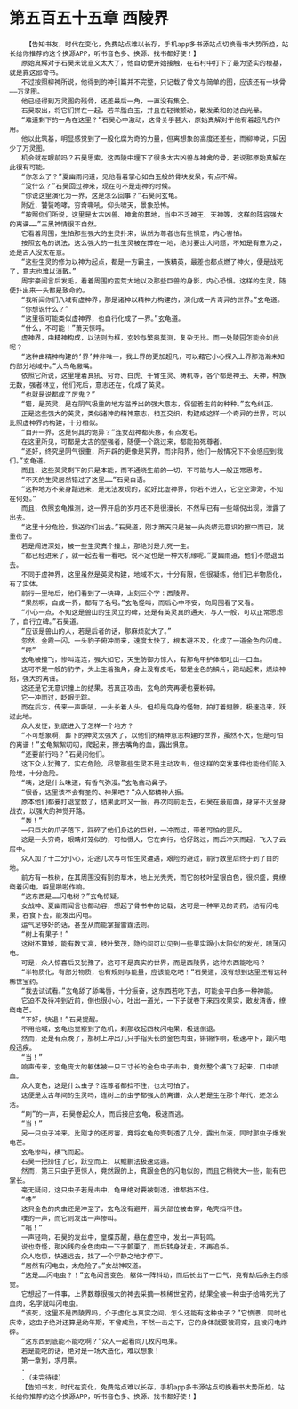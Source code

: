 # 第五百五十五章 西陵界
        【告知书友，时代在变化，免费站点难以长存，手机app多书源站点切换看书大势所趋，站长给你推荐的这个换源APP，听书音色多、换源、找书都好使！】
       原始真解对于石昊来说意义太大了，他自幼便开始接触，在石村中打下了最为坚实的根基，就是靠这部骨书。
       不过按照柳神所说，他得到的神引篇并不完整，只记载了骨文与简单的图，应该还有一块骨——万灵图。
       他已经得到万灵图的残骨，还差最后一角，一直没有集全。
       石昊取出，将它们拼在一起，若羊脂白玉，并且在轻微颤动，散发柔和的洁白光晕。
       “难道剩下的一角在这里？”石昊心中激动，这骨关乎甚大，原始真解对于他有着超凡的作用。
       他以此筑基，明显感觉到了一股化腐为奇的力量，但离想象的高度还差些，而柳神说，只因少了万灵图。
       机会就在眼前吗？石昊思索，这西陵中埋下了很多太古凶兽与神禽的骨，若说那原始真解在此很有可能。
       “你怎么了？”夏幽雨问道，见他看着掌心如白玉般的骨块发呆，有点不解。
       “没什么？”石昊回过神来，现在可不是走神的时候。
       “你说这里演化为一界，这是怎么回事？”石昊问玄龟。
       附近，饕餮咆哮，穷奇嘶吼，仰头啸天，景象恐怖。
       “按照你们所说，这里是太古凶兽、神禽的葬地，当中不乏神王、天神等，这样的阵容强大的离谱……”三黑神情很不自然。
       它看着周围，生怕那些强大的生灵扑来，纵然为尊者也有些惧意，内心害怕。
       按照玄龟的说法，这么强大的一批生灵被在葬在一地，绝对要出大问题，不知是有意为之，还是古人没太在意。
       “这些生灵的修为以神为起点，都是一方霸主，一族精英，最差也都点燃了神火，便是战死了，意志也难以消散。”
       周宇豪闻言后发毛，看着周围的蛮荒大地以及那些巨兽的身影，内心恐惧。这样的生灵，随便扑出来一头都是致命的。
       “我听闻你们八域有虚神界，那是诸神以精神力构建的，演化成一片奇异的世界。”玄龟道。
       “你想说什么？”
       “这里很可能类似虚神界，也自行化成了一界。”玄龟道。
       “什么，不可能！”萧天惊呼。
       虚神界，由精神构成，以法则为框，玄妙与繁奥莫测，复杂无比。而一处陵园怎能会如此呢？
       “这种由精神构建的‘界’并非唯一，我上界的更加超凡，可以藉它小心探入上界那浩瀚未知的部分地域中。”大乌龟撇嘴。
       依照它所说，这里埋着真犼、穷奇、白虎、千臂生灵、梼杌等，各个都是神王、天神，种族无数，强者林立，他们死后，意志还在，化成了英灵。
       “也就是说都成了厉鬼？”
       “错，是英灵，是在阴气极重的地方滋养出的强大意志，保留着生前的种种。”玄龟纠正。
       正是这些强大的英灵，类似诸神的精神意志，相互交织，构建成这样一个奇异的世界，可以比照虚神界的构建，十分相似。
       “自开一界，这是何其的诡异？”连女战神都头疼，有点发毛。
       在这里所见，可都是太古的至强者，随便一个跳过来，都能拍死尊者。
       “还好，终究是阴气很重，所开辟的更像是冥界，而非阳界，他们一般情况下不会感应到我们。”玄龟道。
       而且，这些英灵剩下的只是本能，而不通晓生前的一切，不可能与人一般正常思考。
       “不灭的生灵居然错过了这里……”石昊自语。
       “这种地方不亲身踏进来，是无法发现的，就好比虚神界，你若不进入，它空空渺渺，不知在何处。”
       而且，依照玄龟推测，这一界开启的岁月还不是很漫长，不然早已有一些端倪出现，泄露了出去。
       “这里十分危险，我送你们出去。”石昊道，刚才萧天只是被一头炎蟒无意识的擦中而已，就重伤了。
       若是闯进深处，被一些生灵真个撞上，那绝对是九死一生。
       “都已经进来了，就一起去看一看吧，说不定也是一种大机缘呢。”夏幽雨道，他们不愿退出去。
       不同于虚神界，这里虽然是英灵构建，地域不大，十分有限，但很凝练，他们已半物质化，有了实体。
       前行一里地后，他们看到了一块碑，上刻三个字：西陵界。
       “果然啊，自成一界，都有了名号。”玄龟怪叫，而后心中不安，向周围看了又看。
       “小心一点，不知这是兽山的生灵立的碑，还是有英灵真的通天，与人一般，可以正常思虑了，自行立碑。”石昊道。
       “应该是兽山的人，若是后者的话，那麻烦就大了。”
       忽然，金霞一闪，一头豹子俯冲而来，速度太快了，根本避不及，化成了一道金色的闪电。
       “砰”
       玄龟被撞飞，惨叫连连，强大如它，天生防御力惊人，有那龟甲护体都吐出一口血。
       这可不是一般的豹子，头上生着独角，身上没有皮毛，都是金色的鳞片，跑动起来，燃烧神焰，强大的离谱。
       这还是它无意识撞上的结果，若真正攻击，玄龟的壳再硬也要粉碎。
       它一冲而过，眨眼无踪。
       而在后方，传来一声嘶吼，一头长着人头，但却是鸟身的怪物，拍打着翅膀，极速追来，跃过此地。
       众人发怔，到底进入了怎样一个地方？
       “不可想象啊，葬下的神灵太强大了，以他们的精神意志构建的世界，虽然不大，但是可怕的离谱！”玄龟絮絮叨叨，爬起来，擦去嘴角的血，露出惧意。
       “还要前行吗？”石昊问他们。
       这下众人犹豫了，实在危险，尽管那些生灵不是主动攻击，但这样的突发事件也能他们陷入险境，十分危险。
       “咦，这是什么味道，有香气弥漫。”玄龟翕动鼻子。
       “很香，这里该不会有圣药、神果吧？”众人都精神大振。
       原本他们都要打退堂鼓了，结果此时又一振，再次向前走去，石昊在最前面，身穿不灭金身战衣，以强大的神觉开路。
       “轰！”
       一只巨大的爪子落下，踩碎了他们身边的巨树，一冲而过，带着可怕的罡风。
       这是一头穷奇，眼睛灯笼似的，可怕慑人，它在奔行，恰好路过，而后冲天而起，飞入了云层中。
       众人加了十二分小心，沿途几次与可怕生灵遭遇，艰险的避过，前行数里后终于到了目的地。
       前方有一株树，在其周围没有别的草木，地上光秃秃，而它的枝叶呈银白色，很炽盛，竟缭绕着闪电，噼里啪啦作响。
       “这东西是……闪电树？”玄龟惊疑。
       女战神、夏幽雨闻言也都动容，想起了骨书中的记载，这可是一种罕见的奇药，结有闪电果，吞食下去，能发出闪电。
       运气足够好的话，甚至从而能掌握雷霆法则。
       “树上有果子！”
       这树不算矮，能有数丈高，枝叶繁茂，隐约间可以见到一些果实跟小太阳似的发光，喷薄闪电。
       可是，众人惊喜后又犹豫了，这可不是真实的世界，而是西陵界，这种东西能吃吗？
       “半物质化，有部分物质，也有规则与能量，应该能吃吧！”石昊道，没有想到这里还有这种稀世宝药。
       “我去试试看。”玄龟舔了舔嘴唇，十分振奋，这东西若吃下去，可能会平白多一种神能。
       它迫不及待冲到近前，倒也很小心，吐出一道光，一下子就卷下来四枚果实，散发清香，缭绕电芒。
       “不好，快退！”石昊提醒。
       不用他喊，玄龟也觉察到了危机，刹那收起四枚闪电果，极速倒退。
       然而，还是有点晚了，那树上冲出几只手指头长的金色肉虫，锵锵作响，极速冲下，跟闪电般迅疾。
       “当！”
       响声传来，玄龟庞大的躯体被一只三寸长的金色虫子击中，竟然整个横飞了起来，口中喷血。
       众人变色，这是什么虫子？连尊者都挡不住，也太可怕了。
       这便是太古年间的生灵吗，连树上的虫子都强大的离谱，众人若是生在那个年代，还怎么活。
       “刷”的一声，石昊卷起众人，而后接应玄龟，极速而逃。
       “当！”
       另一只虫子冲来，比刚才的还厉害，竟将玄龟的壳刺透了几分，露出血液，同时那虫子爆发电芒。
       玄龟惨叫，横飞而起。
       石昊一把捞住了它，跃空而上，以鲲鹏法极速远遁。
       然而，第三只虫子更惊人，竟然跟的上，真跟金色的闪电似的，而且它稍微大一些，能有巴掌长。
       毫无疑问，这只虫子若是击中，龟甲绝对要被刺透，谁都挡不住。
       “哧”
       这只金色的肉虫还是冲至了，玄龟没有避开，肩头部位被击穿，龟壳挡不住。
       噗的一声，而它则发出一声惨叫。
       “嗡！”
       一声轻响，石昊的发丝中，皇蝶苏醒，悬在虚空中，发出一声轻鸣。
       说也奇怪，那凶残的金色肉虫一下子颤栗了，而后转身就走，不再追杀。
       众人吃惊，快速远去，找了一个宁静之地才停下。
       “居然有闪电虫，太危险了。”女战神叹道。
       “这是……闪电虫？！”玄龟闻言变色，躯体一阵抖动，而后长出了一口气，竟有劫后余生的感觉。
       它想起了一件事，上界数尊很强大的神去采摘一株稀世宝药，结果全被一种虫子给啃死光了血肉，名字就叫闪电虫。
       “该死，这里不是西陵界吗，介于虚化与真实之间，怎么还能有这种虫子？”它愤懑，同时也庆幸，这虫子绝对还算是幼年期，不曾成熟，不然一击之下，它的身体就要被洞穿，且被闪电炸碎。
       “这东西到底能不能吃啊？”众人一起看向几枚闪电果。
       若是能吃的话，绝对是一场大造化，难以想象！
       第一章到，求月票。
       .
       .（未完待续）
       【告知书友，时代在变化，免费站点难以长存，手机app多书源站点切换看书大势所趋，站长给你推荐的这个换源APP，听书音色多、换源、找书都好使！】